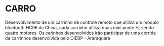 # CARRO

Desenvolvimento de um carrinho de controle remoto que utiliza um módulo bluetooth HC06 da China, cada carrinho utiliza duas mini ponte H, sendo quatro motores.
Os carinhos desenvolvidos irão participar de uma corrida de carrinhos desenvolvida pelo CIEBP - Araraquara
